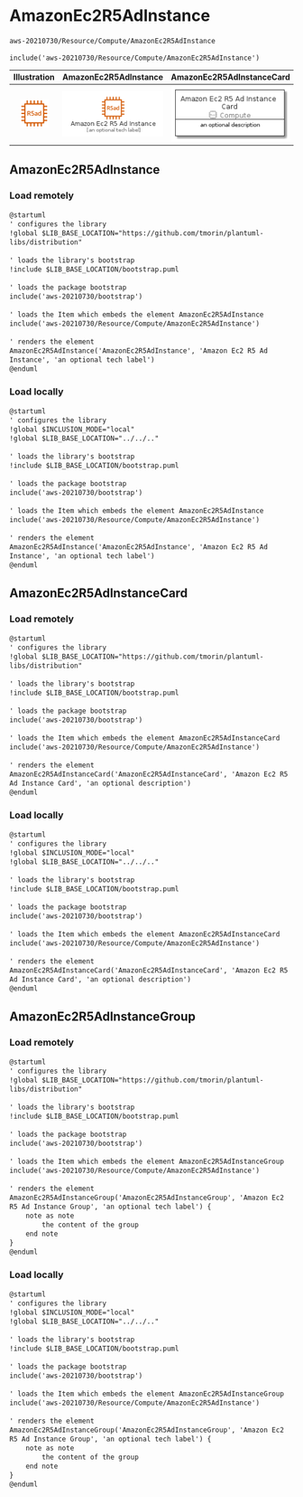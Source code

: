 # AmazonEc2R5AdInstance


```text
aws-20210730/Resource/Compute/AmazonEc2R5AdInstance
```

```text
include('aws-20210730/Resource/Compute/AmazonEc2R5AdInstance')
```



| Illustration | AmazonEc2R5AdInstance | AmazonEc2R5AdInstanceCard | AmazonEc2R5AdInstanceGroup |
| :---: | :---: | :---: | :---: |
| ![illustration for Illustration](../../../aws-20210730/Resource/Compute/AmazonEc2R5AdInstance.png) | ![illustration for AmazonEc2R5AdInstance](../../../aws-20210730/Resource/Compute/AmazonEc2R5AdInstance.Local.png) | ![illustration for AmazonEc2R5AdInstanceCard](../../../aws-20210730/Resource/Compute/AmazonEc2R5AdInstanceCard.Local.png) | ![illustration for AmazonEc2R5AdInstanceGroup](../../../aws-20210730/Resource/Compute/AmazonEc2R5AdInstanceGroup.Local.png) |




## AmazonEc2R5AdInstance

### Load remotely
```plantuml
@startuml
' configures the library
!global $LIB_BASE_LOCATION="https://github.com/tmorin/plantuml-libs/distribution"

' loads the library's bootstrap
!include $LIB_BASE_LOCATION/bootstrap.puml

' loads the package bootstrap
include('aws-20210730/bootstrap')

' loads the Item which embeds the element AmazonEc2R5AdInstance
include('aws-20210730/Resource/Compute/AmazonEc2R5AdInstance')

' renders the element
AmazonEc2R5AdInstance('AmazonEc2R5AdInstance', 'Amazon Ec2 R5 Ad Instance', 'an optional tech label')
@enduml
```

### Load locally
```plantuml
@startuml
' configures the library
!global $INCLUSION_MODE="local"
!global $LIB_BASE_LOCATION="../../.."

' loads the library's bootstrap
!include $LIB_BASE_LOCATION/bootstrap.puml

' loads the package bootstrap
include('aws-20210730/bootstrap')

' loads the Item which embeds the element AmazonEc2R5AdInstance
include('aws-20210730/Resource/Compute/AmazonEc2R5AdInstance')

' renders the element
AmazonEc2R5AdInstance('AmazonEc2R5AdInstance', 'Amazon Ec2 R5 Ad Instance', 'an optional tech label')
@enduml
```

## AmazonEc2R5AdInstanceCard

### Load remotely
```plantuml
@startuml
' configures the library
!global $LIB_BASE_LOCATION="https://github.com/tmorin/plantuml-libs/distribution"

' loads the library's bootstrap
!include $LIB_BASE_LOCATION/bootstrap.puml

' loads the package bootstrap
include('aws-20210730/bootstrap')

' loads the Item which embeds the element AmazonEc2R5AdInstanceCard
include('aws-20210730/Resource/Compute/AmazonEc2R5AdInstance')

' renders the element
AmazonEc2R5AdInstanceCard('AmazonEc2R5AdInstanceCard', 'Amazon Ec2 R5 Ad Instance Card', 'an optional description')
@enduml
```

### Load locally
```plantuml
@startuml
' configures the library
!global $INCLUSION_MODE="local"
!global $LIB_BASE_LOCATION="../../.."

' loads the library's bootstrap
!include $LIB_BASE_LOCATION/bootstrap.puml

' loads the package bootstrap
include('aws-20210730/bootstrap')

' loads the Item which embeds the element AmazonEc2R5AdInstanceCard
include('aws-20210730/Resource/Compute/AmazonEc2R5AdInstance')

' renders the element
AmazonEc2R5AdInstanceCard('AmazonEc2R5AdInstanceCard', 'Amazon Ec2 R5 Ad Instance Card', 'an optional description')
@enduml
```

## AmazonEc2R5AdInstanceGroup

### Load remotely
```plantuml
@startuml
' configures the library
!global $LIB_BASE_LOCATION="https://github.com/tmorin/plantuml-libs/distribution"

' loads the library's bootstrap
!include $LIB_BASE_LOCATION/bootstrap.puml

' loads the package bootstrap
include('aws-20210730/bootstrap')

' loads the Item which embeds the element AmazonEc2R5AdInstanceGroup
include('aws-20210730/Resource/Compute/AmazonEc2R5AdInstance')

' renders the element
AmazonEc2R5AdInstanceGroup('AmazonEc2R5AdInstanceGroup', 'Amazon Ec2 R5 Ad Instance Group', 'an optional tech label') {
    note as note
        the content of the group
    end note
}
@enduml
```

### Load locally
```plantuml
@startuml
' configures the library
!global $INCLUSION_MODE="local"
!global $LIB_BASE_LOCATION="../../.."

' loads the library's bootstrap
!include $LIB_BASE_LOCATION/bootstrap.puml

' loads the package bootstrap
include('aws-20210730/bootstrap')

' loads the Item which embeds the element AmazonEc2R5AdInstanceGroup
include('aws-20210730/Resource/Compute/AmazonEc2R5AdInstance')

' renders the element
AmazonEc2R5AdInstanceGroup('AmazonEc2R5AdInstanceGroup', 'Amazon Ec2 R5 Ad Instance Group', 'an optional tech label') {
    note as note
        the content of the group
    end note
}
@enduml
```

